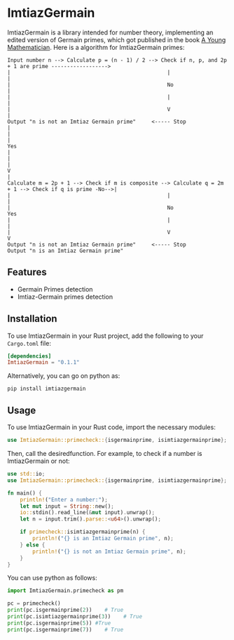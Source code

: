 # ImtiazGermain 
ImtiazGermain is a library intended for number theory, implementing an edited version of Germain primes, which got published in the book [A Young Mathematician](https://www.amazon.com/Young-Mathematician-Aitzaz-Imtiaz-ebook/dp/B0BCH5DWH9/ref=sr_1_4?crid=20G0TUBL90ZKA&keywords=aitzaz+imtiaz&qid=1681238879&sprefix=%2Caps%2C686&sr=8-4). Here is a algorithm for ImtiazGermain primes:

```
Input number n --> Calculate p = (n - 1) / 2 --> Check if n, p, and 2p + 1 are prime ------------------> 
|                                                  |                                                    |
|                                                  No                                                   |
|                                                  |                                                    |
|                                                  V                                                    |
Output "n is not an Imtiaz Germain prime"     <----- Stop                                               |
|                                                                                                       |
Yes                                                                                                     |
|                                                                                                       |
V                                                                                                       |
Calculate m = 2p + 1 --> Check if m is composite --> Calculate q = 2m + 1 --> Check if q is prime -No-->|
|                                                  |                              |                     
|                                                  No                             Yes                   
|                                                  |                              |                     
|                                                  V                              V                     
Output "n is not an Imtiaz Germain prime"     <----- Stop        Output "n is an Imtiaz Germain prime"  

```

## Features

- Germain Primes detection
- Imtiaz-Germain primes detection


## Installation

To use ImtiazGermain in your Rust project, add the following to your `Cargo.toml` file:

```toml
[dependencies]
ImtiazGermain = "0.1.1"
```

Alternatively, you can go on python as:

```
pip install imtiazgermain
```


## Usage
To use ImtiazGermain in your Rust code, import the necessary modules:

```rust
use ImtiazGermain::primecheck::{isgermainprime, isimtiazgermainprime};
```

Then, call the desiredfunction. For example, to check if a number is ImtiazGermain or not:

```rust
use std::io;
use ImtiazGermain::primecheck::{isgermainprime, isimtiazgermainprime};

fn main() {
    println!("Enter a number:");
    let mut input = String::new();
    io::stdin().read_line(&mut input).unwrap();
    let n = input.trim().parse::<u64>().unwrap();

    if primecheck::isimtiazgermainprime(n) {
        println!("{} is an Imtiaz Germain prime", n);
    } else {
        println!("{} is not an Imtiaz Germain prime", n);
    }
}
```

You can use python as follows:
```python
import ImtiazGermain.primecheck as pm

pc = primecheck()
print(pc.isgermainprime(2))    # True
print(pc.isimtiazgermainprime(3))    # True
print(pc.isgermainprime(5)) #True
print(pc.isgermainprime(7))    # True
```
